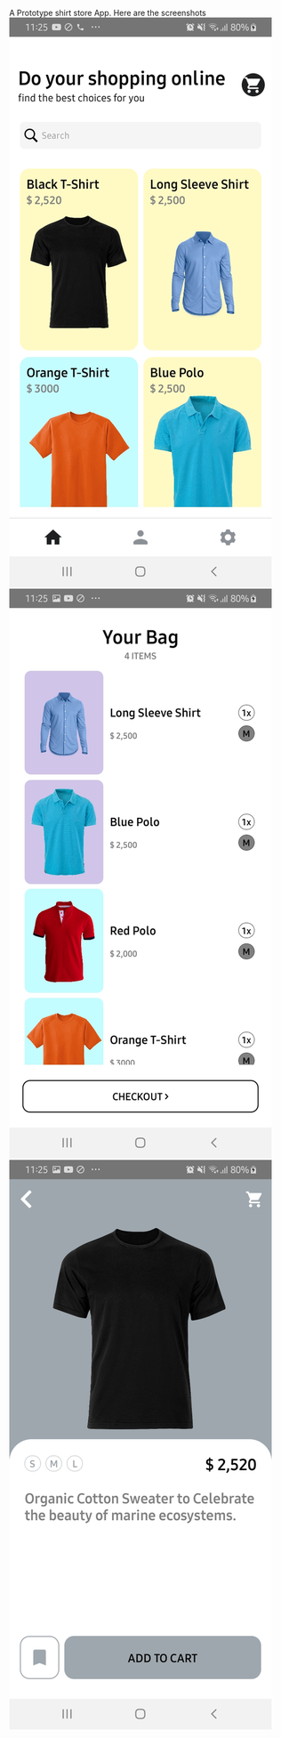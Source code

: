 A Prototype shirt store App.
Here are the screenshots
![Homescreen](https://raw.githubusercontent.com/AdeoluX/mobileStore/main/assets/images/Homescreen.jpg)
![BagScreen](https://raw.githubusercontent.com/AdeoluX/mobileStore/main/assets/images/BagScreen.jpg)
![ItemScreen](https://raw.githubusercontent.com/AdeoluX/mobileStore/main/assets/images/ItemScreen.jpg)
